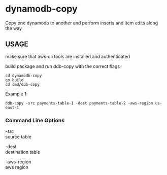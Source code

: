 # dynamodb-copy
Copy one dynamodb to another and perform inserts and item edits along the way

## USAGE

make sure that aws-cli tools are installed and authenticated

build package and run ddb-copy with the correct flags

```console
cd dynamodb-copy
go build
cd cmd/ddb-copy
```


Example 1:

```console
ddb-copy -src payments-table-1 -dest payments-table-2 -aws-region us-east-1
```


### Command Line Options

-src  
source table
    
-dest  
  destination table
    
-aws-region  
aws region